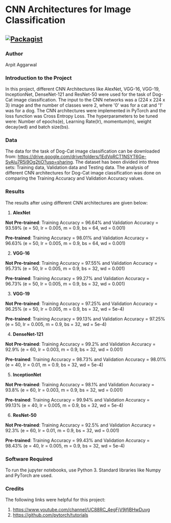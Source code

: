 # CNN Architectures for Image Classification

[![Packagist](https://img.shields.io/packagist/l/doctrine/orm.svg)](LICENSE.md)
---


### Author
Arpit Aggarwal


### Introduction to the Project
In this project, different CNN Architectures like AlexNet, VGG-16, VGG-19, InceptionNet, DenseNet-121 and ResNet-50 were used for the task of Dog-Cat image classification. The input to the CNN networks was a (224 x 224 x 3) image and the number of classes were 2, where '0' was for a cat and '1' was for a dog. The CNN architectures were implemented in PyTorch and the loss function was Cross Entropy Loss. The hyperparameters to be tuned were: Number of epochs(e), Learning Rate(lr), momentum(m), weight decay(wd) and batch size(bs). 


### Data
The data for the task of Dog-Cat image classification can be downloaded from: https://drive.google.com/drive/folders/1EdVqRCT1NSYT6Ge-SvAIu7R5i9Og2tiO?usp=sharing. The dataset has been divided into three sets: Training data, Validation data and Testing data. The analysis of different CNN architectures for Dog-Cat image classification was done on comparing the Training Accuracy and Validation Accuracy values.


### Results
The results after using different CNN architectures are given below:

1. <b>AlexNet</b><br>

<b>Not Pre-trained</b>:
Training Accuracy = 96.64% and Validation Accuracy = 93.59% (e = 50, lr = 0.005, m = 0.9, bs = 64, wd = 0.001)

<b>Pre-trained</b>:
Training Accuracy = 98.01% and Validation Accuracy = 96.63% (e = 50, lr = 0.005, m = 0.9, bs = 64, wd = 0.001)<br>


2. <b>VGG-16</b><br>

<b>Not Pre-trained</b>:
Training Accuracy = 97.55% and Validation Accuracy = 95.73% (e = 50, lr = 0.005, m = 0.9, bs = 32, wd = 0.001)

<b>Pre-trained</b>:
Training Accuracy = 99.27% and Validation Accuracy = 96.73% (e = 50, lr = 0.005, m = 0.9, bs = 32, wd = 0.001)<br>


3. <b>VGG-19</b><br>

<b>Not Pre-trained</b>:
Training Accuracy = 97.25% and Validation Accuracy = 96.25% (e = 50, lr = 0.005, m = 0.9, bs = 32, wd = 5e-4)

<b>Pre-trained</b>:
Training Accuracy = 99.13% and Validation Accuracy = 97.25% (e = 50, lr = 0.005, m = 0.9, bs = 32, wd = 5e-4)<br>


4. <b>DenseNet-121</b><br>

<b>Not Pre-trained</b>:
Training Accuracy = 99.2% and Validation Accuracy = 92.9% (e = 60, lr = 0.003, m = 0.9, bs = 32, wd = 0.001)

<b>Pre-trained</b>:
Training Accuracy = 98.73% and Validation Accuracy = 98.01% (e = 40, lr = 0.01, m = 0.9, bs = 32, wd = 5e-4)<br>


5. <b>InceptionNet</b><br>

<b>Not Pre-trained</b>:
Training Accuracy = 98.1% and Validation Accuracy = 93.8% (e = 60, lr = 0.003, m = 0.9, bs = 32, wd = 0.001)

<b>Pre-trained</b>:
Training Accuracy = 99.94% and Validation Accuracy = 99.13% (e = 40, lr = 0.005, m = 0.9, bs = 32, wd = 5e-4)<br>


6. <b>ResNet-50</b><br>

<b>Not Pre-trained</b>:
Training Accuracy = 92.5% and Validation Accuracy = 92.3% (e = 60, lr = 0.01, m = 0.9, bs = 32, wd = 0.001)

<b>Pre-trained</b>:
Training Accuracy = 99.43% and Validation Accuracy = 98.43% (e = 40, lr = 0.005, m = 0.9, bs = 32, wd = 5e-4)<br>


### Software Required
To run the jupyter notebooks, use Python 3. Standard libraries like Numpy and PyTorch are used.


### Credits
The following links were helpful for this project:
1. https://www.youtube.com/channel/UC88RC_4egFjV9jfjBHwDuvg
2. https://github.com/pytorch/tutorials

